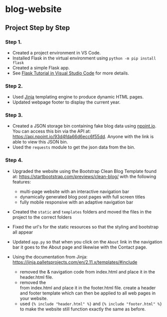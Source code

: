 # blog-website

## Project Step by Step
### Step 1.  
 * Created a project environment in VS Code.
 * Installed Flask in the virtual environment using `python -m pip install flask`
 * Created a simple Flask app. 
 * See [Flask Tutorial in Visual Studio Code](https://code.visualstudio.com/docs/python/tutorial-flask) for more details.

### Step 2. 
* Used [Jinja](https://jinja.palletsprojects.com/en/3.1.x/) templating engine to produce dynamic HTML pages. 
* Updated webpage footer to display the current year.

### Step 3.
* Created a JSON storage bin containing fake blog data using [npoint.io](npoint.io). You can access this bin via the API at:
   https://api.npoint.io/93d4fda66d6ecc6f55dd. Anyone with the link is able to view this JSON bin.
* Used the `requests` module to get the json data from the bin.

### Step 4. 
* Upgraded the website using the Bootstrap Clean Blog Template found at: https://startbootstrap.com/previews/clean-blog/ with the following features:
     - multi-page website with an interactive navigation bar
     - dynamically generated blog post pages with full screen titles
     - fully mobile responsive with an adaptive navigation bar

* Created the `static` and `templates` folders and moved the files in the project to the correct folders 

* Fixed the url's for the static resources so that the styling and bootstrap all appear

* Updated `app.py` so that when you click on the `About` link in the navigation bar it goes to the About page and likewise with the Contact page.

* Using the documentation from Jinja: https://jinja.palletsprojects.com/en/2.11.x/templates/#include
  - removed the <head> & navigation code from index.html and place it in the header.html file.
  - removed the <footer> from index.html and place it in the footer.html file.
  create a header and footer template which can then be applied to all web pages in your website.
   - used `{% include "header.html" %}` and `{% include "footer.html" %}` to make the website still function exactly the same as before.

